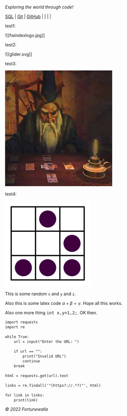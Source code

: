 _Exploring the world through code!_

[SQL](sql.md) | [Git](git.md) | [GitHub](github.md) | []() | []() | []() | []()

test1:

![[fwindexlogo.jpg]]

test2:

![[glider.svg]]

test3:

<img src="fwindexlogo.jpg" />

test4:

<img src="glider.svg" />

This is some random `x` and `y` and `z`.

Also this is some latex code $\alpha+\beta=\gamma$. Hope all this works.

Also one more thing <tt>int x,y=1,2;</tt>. OK then.

```
import requests
import re
 
while True:
    url = input("Enter the URL: ")
 
    if url == "":
        print("Invalid URL")
        continue
    break
 
html = requests.get(url).text
 
links = re.findall('"(https?://.*?)"', html)
 
for link in links:
    print(link)
```

_© 2022 Fortunewalla_
